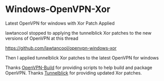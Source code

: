 # Windows-OpenVPN-Xor
Latest OpenVPN for windows with Xor Patch Applied

lawtancool stopped to applying the tunnelblick Xor patches to the new versions of OpenVPN at this thread

https://github.com/lawtancool/openvpn-windows-xor

Then I applied tunnelblick Xor patches to the latest OpenVPN for windows


Thanks [OpenVPN-Build](https://github.com/OpenVPN/openvpn-build) for providing scripts to help build and package OpenVPN.
Thanks [Tunnelblick](https://github.com/Tunnelblick/Tunnelblick/tree/master/third_party/sources/openvpn) for providing updated Xor patches.


